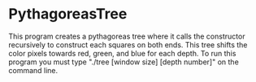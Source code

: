 # PythagoreasTree
This program creates a pythagoreas tree where it calls the constructor recursively to construct each squares on both ends.
This tree shifts the color pixels towards red, green, and blue for each depth. 
To run this program you must type "./tree [window size] [depth number]" on the command line.
